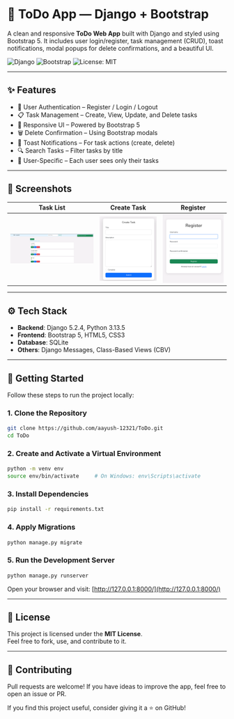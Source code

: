 # 📝 ToDo App — Django + Bootstrap

A clean and responsive **ToDo Web App** built with Django and styled using Bootstrap 5. It includes user login/register, task management (CRUD), toast notifications, modal popups for delete confirmations, and a beautiful UI.

![Django](https://img.shields.io/badge/Django-5.x-green?style=flat&logo=django)
![Bootstrap](https://img.shields.io/badge/Bootstrap-5-blueviolet?style=flat&logo=bootstrap)
![License: MIT](https://img.shields.io/badge/license-MIT-blue)

---

## ✨ Features

- 🔐 User Authentication – Register / Login / Logout  
- 📋 Task Management – Create, View, Update, and Delete tasks  
- 🎨 Responsive UI – Powered by Bootstrap 5  
- 🗑️ Delete Confirmation – Using Bootstrap modals  
- 🔔 Toast Notifications – For task actions (create, delete)  
- 🔍 Search Tasks – Filter tasks by title  
- 👤 User-Specific – Each user sees only their tasks  

---

## 📸 Screenshots

| Task List | Create Task | Register |
|-----------|-------------|----------|
| ![Task List](screenshots/home.png) | ![Create Task](screenshots/create.png) | ![Register](screenshots/register.png) |

---

## ⚙️ Tech Stack

- **Backend**: Django 5.2.4, Python 3.13.5  
- **Frontend**: Bootstrap 5, HTML5, CSS3  
- **Database**: SQLite  
- **Others**: Django Messages, Class-Based Views (CBV)  

---

## 🚀 Getting Started

Follow these steps to run the project locally:

### 1. Clone the Repository

```bash
git clone https://github.com/aayush-12321/ToDo.git
cd ToDo
```

### 2. Create and Activate a Virtual Environment

```bash
python -m venv env
source env/bin/activate     # On Windows: env\Scripts\activate
```

### 3. Install Dependencies

```bash
pip install -r requirements.txt
```

### 4. Apply Migrations

```bash
python manage.py migrate
```

### 5. Run the Development Server

```bash
python manage.py runserver
```

Open your browser and visit: [http://127.0.0.1:8000/](http://127.0.0.1:8000/)

---



## 📜 License

This project is licensed under the **MIT License**.  
Feel free to fork, use, and contribute to it.

---

## 🙌 Contributing

Pull requests are welcome! If you have ideas to improve the app, feel free to open an issue or PR.

If you find this project useful, consider giving it a ⭐ on GitHub!